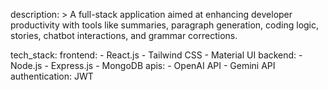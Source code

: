 description: >
  A full-stack application aimed at enhancing developer productivity with tools like
  summaries, paragraph generation, coding logic, stories, chatbot interactions, and
  grammar corrections.

tech_stack:
  frontend:
    - React.js
    - Tailwind CSS
    - Material UI
  backend:
    - Node.js
    - Express.js
    - MongoDB
  apis:
    - OpenAI API
    - Gemini API
  authentication: JWT
